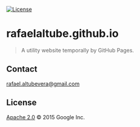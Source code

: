 [![License][license-image]][license-url]

# rafaelaltube.github.io

> A utility website temporally by GitHub Pages.  


## Contact

rafael.altubevera@gmail.com


## License

[Apache 2.0](https://github.com/googlechrome/http2-push-manifest/blob/master/LICENSE) © 2015 Google Inc.

[license-image]: https://img.shields.io/npm/l/http2-push-manifest.svg
[license-url]: LICENSE
